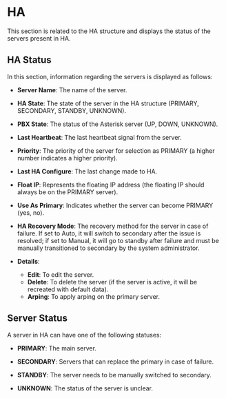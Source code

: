 # HA 

This section is related to the HA structure and displays the status of the servers present in HA.

## HA Status

In this section, information regarding the servers is displayed as follows:

- **Server Name**: The name of the server.

- **HA State**: The state of the server in the HA structure (PRIMARY, SECONDARY, STANDBY, UNKNOWN).

- **PBX State**: The status of the Asterisk server (UP, DOWN, UNKNOWN).

- **Last Heartbeat**: The last heartbeat signal from the server.

- **Priority**: The priority of the server for selection as PRIMARY (a higher number indicates a higher priority).

- **Last HA Configure**: The last change made to HA.

- **Float IP**: Represents the floating IP address (the floating IP should always be on the PRIMARY server).

- **Use As Primary**: Indicates whether the server can become PRIMARY (yes, no).

- **HA Recovery Mode**: The recovery method for the server in case of failure. If set to Auto, it will switch to secondary after the issue is resolved; if set to Manual, it will go to standby after failure and must be manually transitioned to secondary by the system administrator.

- **Details**:
  - **Edit**: To edit the server.
  - **Delete**: To delete the server (if the server is active, it will be recreated with default data).
  - **Arping**: To apply arping on the primary server.

## Server Status

A server in HA can have one of the following statuses:

- **PRIMARY**: The main server.

- **SECONDARY**: Servers that can replace the primary in case of failure.

- **STANDBY**: The server needs to be manually switched to secondary.

- **UNKNOWN**: The status of the server is unclear.
